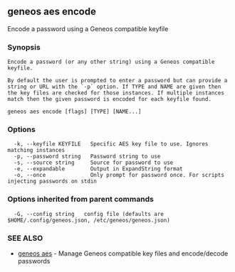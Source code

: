## geneos aes encode

Encode a password using a Geneos compatible keyfile

### Synopsis


	Encode a password (or any other string) using a Geneos compatible keyfile.
	
	By default the user is prompted to enter a password but can provide a
	string or URL with the `-p` option. If TYPE and NAME are given then
	the key files are checked for those instances. If multiple instances
	match then the given password is encoded for each keyfile found.
	

```
geneos aes encode [flags] [TYPE] [NAME...]
```

### Options

```
  -k, --keyfile KEYFILE   Specific AES key file to use. Ignores matching instances
  -p, --password string   Password string to use
  -s, --source string     Source for password to use
  -e, --expandable        Output in ExpandString format
  -o, --once              Only prompt for password once. For scripts injecting passwords on stdin
```

### Options inherited from parent commands

```
  -G, --config string   config file (defaults are $HOME/.config/geneos.json, /etc/geneos/geneos.json)
```

### SEE ALSO

* [geneos aes](geneos_aes.md)	 - Manage Geneos compatible key files and encode/decode passwords

